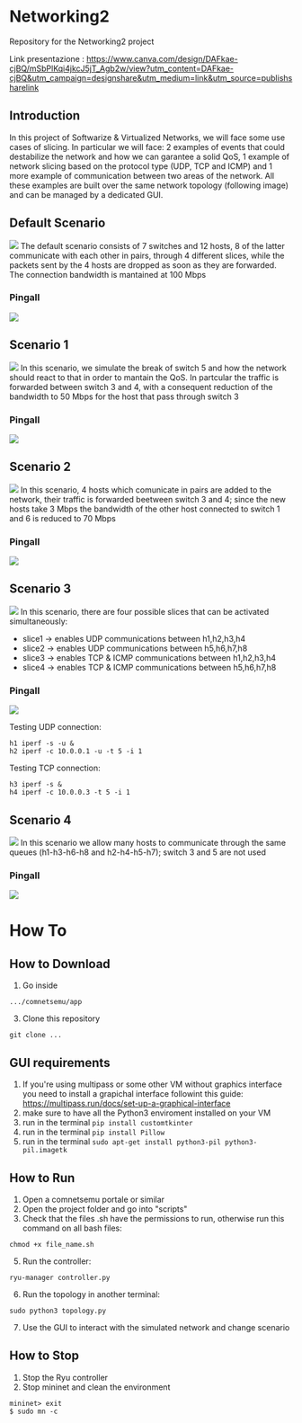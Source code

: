 # Networking2
Repository for the Networking2 project

Link presentazione : https://www.canva.com/design/DAFkae-cjBQ/mSbPlKqi4jkcJ5jT_Agb2w/view?utm_content=DAFkae-cjBQ&utm_campaign=designshare&utm_medium=link&utm_source=publishsharelink

## Introduction
In this project of Softwarize & Virtualized Networks, we will face some use cases of slicing. In particular we will face: 2 examples of events that could destabilize the network and how we can garantee a solid QoS, 1 example of network slicing based on the protocol type (UDP, TCP and ICMP) and 1 more example of communication between two areas of the network. All these examples are built over the same network topology (following image) and can be managed by a dedicated GUI.  



## Default Scenario
![](images/image_defaultscenario.jpg)
The default scenario consists of 7 switches and 12 hosts, 8 of the latter communicate with each other in pairs, through 4 different slices, while the packets sent by the 4 hosts are dropped as soon as they are forwarded. The connection bandwidth is mantained at 100 Mbps
### Pingall
![](images/pingall_default_scenario.png)


## Scenario 1
![](images/image_scenario1.jpg)
In this scenario, we simulate the break of switch 5 and how the network should react to that in order to mantain the QoS. In partcular the traffic is forwarded between switch 3 and 4, with a consequent reduction of the bandwidth to 50 Mbps for the host that pass through switch 3
### Pingall
![](images/pingall_default_scenario.png)

## Scenario 2
![](images/image_scenario2.jpg)
In this scenario, 4 hosts which comunicate in pairs are added to the network, their traffic is forwarded beetween switch 3 and 4; since the new hosts take 3 Mbps the bandwidth of the other host connected to switch 1 and 6 is reduced to 70 Mbps
### Pingall
![](images/pingall_scenario2.png)

## Scenario 3
![](images/image_scenario3.jpg)
In this scenario, there are four possible slices that can be activated simultaneously:
  - slice1 &#8594; enables UDP communications between h1,h2,h3,h4
  - slice2 &#8594; enables UDP communications between h5,h6,h7,h8
  - slice3 &#8594; enables TCP & ICMP communications between h1,h2,h3,h4
  - slice4 &#8594; enables TCP & ICMP communications between h5,h6,h7,h8

### Pingall
![](images/pingall_scenario3.jpg)

Testing UDP connection:
```
h1 iperf -s -u &
h2 iperf -c 10.0.0.1 -u -t 5 -i 1
```  
Testing TCP connection:  
```
h3 iperf -s &
h4 iperf -c 10.0.0.3 -t 5 -i 1
```  

## Scenario 4
![](images/image_scenario4.jpg)
In this scenario we allow many hosts to communicate through the same queues (h1-h3-h6-h8 and h2-h4-h5-h7); switch 3 and 5 are not used
### Pingall
![](images/pingall_scenario4.png)

# How To 
## How to Download
1. Go inside  
``` 
.../comnetsemu/app 
```
3. Clone this repository  
``` 
git clone ... 
```
## GUI requirements
1. If you're using multipass or some other VM without graphics interface you need to install a grapichal interface followint this guide: https://multipass.run/docs/set-up-a-graphical-interface
2. make sure to have all the Python3 enviroment installed on your VM
3. run in the terminal ```pip install customtkinter```
4. run in the terminal ```pip install Pillow```
5. run in the terminal ```sudo apt-get install python3-pil python3-pil.imagetk```

## How to Run
1. Open a comnetsemu portale or similar
2. Open the project folder and go into "scripts"
3. Check that the files .sh have the permissions to run, otherwise run this command on all bash files:  
``` 
chmod +x file_name.sh 
```
5. Run the controller:  
``` 
ryu-manager controller.py 
```
6. Run the topology in another terminal:   
``` 
sudo python3 topology.py 
```
7. Use the GUI to interact with the simulated network and change scenario

## How to Stop
1. Stop the Ryu controller
2. Stop mininet and clean the environment 
```
mininet> exit  
$ sudo mn -c
```

